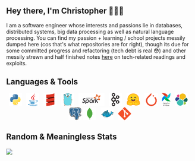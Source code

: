 ## Hey there, I'm Christopher 👨🏻‍💻
I am a software engineer whose interests and passions lie in databases, distributed systems, big data processing as well as natural language processing. You can find my passion + learning / school projects messily dumped here (cos that's what repositories are for right), though its due for some committed progress and refactoring (tech debt is real 😳) and other messily strewn and half finished notes [here](https://chrisliew.gitbook.io/chrisliew-and-tech/) on tech-related readings and exploits.

## Languages & Tools
 <!-- The lack of line breaks within anchor tags is due to a weird underline appearing when line breaks are present. -->
<p align="center">
  <a href="https://www.python.org/" title="Python"><img src="icons/python/python-original.svg" height="35" width="auto" /></a>
  &nbsp;
  <a href="https://www.java.com/en/" title="Java"><img src="icons/java/java-original.svg" height="35" width="auto" /></a>
   &nbsp;
 <a href="https://www.scala-lang.org/" title="Scala"><img src="icons/scala/scala-original.svg" height="35" width="auto" /></a>
   &nbsp;
  <a href="https://go.dev/" title="Go"><img src="icons/go/go-original.svg" height="35" width="auto" /></a>
   &nbsp;
  <a href="https://spark.apache.org/docs/latest/" title="Spark"><img src="icons/apache/spark.svg" height="35" width="auto" /></a>
  &nbsp;
  <a href="https://kafka.apache.org/documentation/" title="Kafka"><img src="icons/apachekafka/apachekafka-original.svg" height="35" width="auto" /></a>
  &nbsp;
  <a href="https://huggingface.co" title="Hugging Face Co"><img src="icons/huggingface/hf.svg" height="35" width="auto" /></a>
  &nbsp;
  <a href="https://pytorch.org/docs/stable/index.html" title="PyTorch"><img src="icons/pytorch/torch.svg" height="35" width="auto" /></a>
  &nbsp;
  <a href="https://airflow.apache.org" title="Airflow"><img src="icons/apache/airflow.svg" height="35" width="auto" /></a>
  &nbsp;
  <a href="https://www.elastic.co" title="Elasticsearch"><img src="icons/elk/elasticsearch.svg" height="35" width="auto" /></a>
  &nbsp;
  <a href="https://www.postgresql.org" title="PostgreSQL"><img src="icons/postgresql/postgresql-original.svg" height="35" width="auto" /></a>
  <a href="https://www.mongodb.com" title="MongoDB"><img src="icons/mongodb/mongodb-plain.svg" height="35" width="auto" /></a>
  &nbsp;
  <a href="https://www.docker.com" title="Docker"><img src="icons/docker/docker-original.svg" height="35" width="auto" /></a>
  &nbsp;
  <a href="https://git-scm.com" title="Git"><img src="icons/git/git-original.svg" height="35" width="auto" /></a>
</p>
<!-- markdownlint-enable MD033 -->

## Random & Meaningless Stats
<a href="https://github.com/christopherliew/github-readme-stats">
  <img align="center" src="https://github-readme-stats.vercel.app/api?username=christopherliew&theme=radical&show_icons=true&count_private=true" />
</a>

<!-- <a href="https://github.com/christopherliew/github-readme-stats">
  <img align="center" src="https://github-readme-stats.vercel.app/api/top-langs/?username=christopherliew&layout=compact&hide=Jupyter%20Notebook,MATLAB&theme=radical" />
</a> -->
